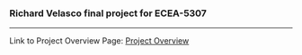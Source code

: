 ### Richard Velasco final project for ECEA-5307
***
Link to Project Overview Page: [Project Overview](https://github.com/cu-ecen-aeld/final-project-velascorboulder/wiki/Project-Overview)
